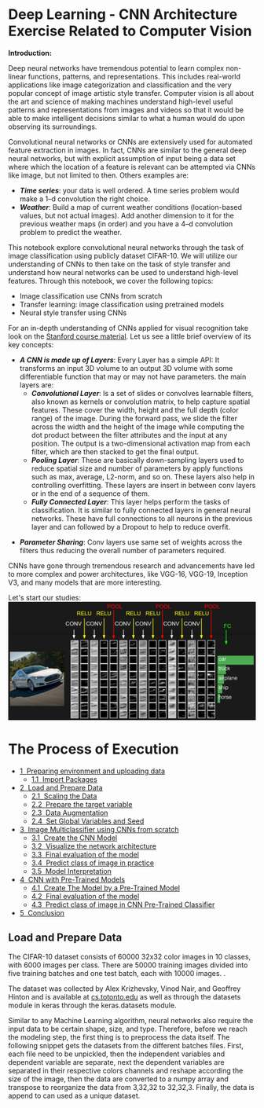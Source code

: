 # Deep Learning - CNN Architecture Exercise Related to Computer Vision

__Introduction:__

Deep neural networks have tremendous potential to learn complex non-linear functions, patterns, and representations. This includes real-world applications like image categorization and classification and the very popular concept of image artistic style transfer. Computer vision is all about the art and science of making machines understand high-level useful patterns and representations from images and videos so that it would be able to make intelligent decisions similar to what a human would do upon observing its surroundings. 

Convolutional neural networks or CNNs are extensively used for automated feature extraction in images.  In fact, CNNs are similar to the general deep neural networks, but with explicit assumption of input being a data set where which the location of a feature is relevant can be attempted via CNNs  like image, but not limited to then. Others examples are:
- ***Time series***: your data is well ordered. A time series problem would make a 1–d convolution the right choice.
- ***Weather***: Build a map of current weather conditions (location-based values, but not actual images). Add another dimension to it for the previous weather maps (in order) and you have a 4–d convolution problem to predict the weather.

This notebook explore convolutional neural networks through the task of image classification using publicly dataset  CIFAR-10. We will utilize our understanding of CNNs to then take on the task of style transfer and understand how neural networks can be used to understand high-level features. Through this notebook, we cover the following topics:
- Image classification use CNNs from scratch
- Transfer learning: image classification using pretrained models
- Neural style transfer using CNNs

For an in-depth understanding of CNNs applied for visual recognition take look on the [Stanford course material](http://cs231n.github.io/convolutional-networks). Let us see a little brief overview of its key concepts:
- ***A CNN is made up of Layers***: Every Layer has a simple API: It transforms an input 3D volume to an output 3D volume with some differentiable function that may or may not have parameters. the main layers are:
    - ***Convolutional Layer***: Is a set of slides or convolves learnable filters, also known as kernels or convolution matrix, to help capture spatial features. These cover the width, height and the full depth (color range) of the image. During the forward pass, we slide the filter across the width and the height of the image while computing the dot product between the filter attributes and the input at any position. The output is a two-dimensional activation map from each filter, which are then stacked to get the final output.
    - ***Pooling Layer***: These are basically down-sampling layers used to reduce spatial size and number of parameters by apply functions such as max, average, L2-norm, and so on. These layers also help in controlling overfitting.  These layers are insert in between conv layers or in the end of a sequence of them.
    - ***Fully Connected Layer***: This layer helps perform the tasks of classification. It is similar to fully connected layers in general neural networks. These have full connections to all neurons in the previous layer and can followed by a Dropout to help to reduce overfit.<p>
- ***Parameter Sharing***: Conv layers use same set of weights across the filters thus reducing the overall number of parameters required.

CNNs have gone through tremendous research and advancements have led to more complex and power architectures, like VGG-16, VGG-19, Inception V3, and many models that are more interesting.

Let's start our studies:
![image](https://github.com/Madhavan11601828/Deep-Learning---CNN-Exercise-Related-to-Computer-Vision/blob/main/ProcessOfconvnet.jpeg)


<h1>The Process of Execution<span class="tocSkip"></span></h1>
<div class="toc"><ul class="toc-item"><li><span><a href="#Preparing-environment-and-uploading-data" data-toc-modified-id="Preparing-environment-and-uploading-data-1"><span class="toc-item-num">1&nbsp;&nbsp;</span>Preparing environment and uploading data</a></span><ul class="toc-item"><li><span><a href="#Import-Packages" data-toc-modified-id="Import-Packages-1.1"><span class="toc-item-num">1.1&nbsp;&nbsp;</span>Import Packages</a></span></li></ul></li><li><span><a href="#Load-and-Prepare-Data" data-toc-modified-id="Load-and-Prepare-Data-2"><span class="toc-item-num">2&nbsp;&nbsp;</span>Load and Prepare Data</a></span><ul class="toc-item"><li><span><a href="#Scaling-the-Data" data-toc-modified-id="Scaling-the-Data-2.1"><span class="toc-item-num">2.1&nbsp;&nbsp;</span>Scaling the Data</a></span></li><li><span><a href="#Prepare-the-target-variable" data-toc-modified-id="Prepare-the-target-variable-2.2"><span class="toc-item-num">2.2&nbsp;&nbsp;</span>Prepare the target variable</a></span></li><li><span><a href="#Data-Augmentation" data-toc-modified-id="Data-Augmentation-2.3"><span class="toc-item-num">2.3&nbsp;&nbsp;</span>Data Augmentation</a></span></li><li><span><a href="#Set-Global-Variables-and-Seed" data-toc-modified-id="Set-Global-Variables-and-Seed-2.4"><span class="toc-item-num">2.4&nbsp;&nbsp;</span>Set Global Variables and Seed</a></span></li></ul></li><li><span><a href="#Image-Multiclassifier-using-CNNs-from-scratch" data-toc-modified-id="Image-Multiclassifier-using-CNNs-from-scratch-3"><span class="toc-item-num">3&nbsp;&nbsp;</span>Image Multiclassifier using CNNs from scratch</a></span><ul class="toc-item"><li><span><a href="#Create-the-CNN-Model" data-toc-modified-id="Create-the-CNN-Model-3.1"><span class="toc-item-num">3.1&nbsp;&nbsp;</span>Create the CNN Model</a></span></li><li><span><a href="#Visualize-the-network-architecture" data-toc-modified-id="Visualize-the-network-architecture-3.2"><span class="toc-item-num">3.2&nbsp;&nbsp;</span>Visualize the network architecture</a></span></li><li><span><a href="#Final-evaluation-of-the-model" data-toc-modified-id="Final-evaluation-of-the-model-3.3"><span class="toc-item-num">3.3&nbsp;&nbsp;</span>Final evaluation of the model</a></span></li><li><span><a href="#Predict-class-of-image-in-practice" data-toc-modified-id="Predict-class-of-image-in-practice-3.4"><span class="toc-item-num">3.4&nbsp;&nbsp;</span>Predict class of image in practice</a></span></li><li><span><a href="#Model-Interpretation" data-toc-modified-id="Model-Interpretation-3.5"><span class="toc-item-num">3.5&nbsp;&nbsp;</span>Model Interpretation</a></span></li></ul></li><li><span><a href="#CNN-with-Pre-Trained-Models" data-toc-modified-id="CNN-with-Pre-Trained-Models-4"><span class="toc-item-num">4&nbsp;&nbsp;</span>CNN with Pre-Trained Models</a></span><ul class="toc-item"><li><span><a href="#Create-The-Model-by-a-Pre-Trained-Model" data-toc-modified-id="Create-The-Model-by-a-Pre-Trained-Model-4.1"><span class="toc-item-num">4.1&nbsp;&nbsp;</span>Create The Model by a Pre-Trained Model</a></span></li><li><span><a href="#Final-evaluation-of-the-model" data-toc-modified-id="Final-evaluation-of-the-model-4.2"><span class="toc-item-num">4.2&nbsp;&nbsp;</span>Final evaluation of the model</a></span></li><li><span><a href="#Predict-class-of-image-in-CNN-Pre-Trained-Classifier" data-toc-modified-id="Predict-class-of-image-in-CNN-Pre-Trained-Classifier-4.3"><span class="toc-item-num">4.3&nbsp;&nbsp;</span>Predict class of image in CNN Pre-Trained Classifier</a></span></li></ul></li><li><span><a href="#Conclusion" data-toc-modified-id="Conclusion-5"><span class="toc-item-num">5&nbsp;&nbsp;</span>Conclusion</a></span></li></ul></div>


## Load and Prepare Data
The CIFAR-10 dataset consists of 60000 32x32 color images in 10 classes, with 6000 images per class. There are 50000 training images divided into five training batches and one test batch, each with 10000 images. . 

The dataset was collected by Alex Krizhevsky, Vinod Nair, and Geoffrey Hinton and is available at [cs.totonto.edu](https://www.cs.toronto.edu/~kriz/cifar.html) as well as through the datasets module in keras through the keras.datasets module.

Similar to any Machine Learning algorithm, neural networks also require the input data to be certain shape, size, and type. Therefore, before we reach the modeling step, the first thing is to preprocess the data itself. The following snippet gets the datasets from the different batches files. First, each file need to be unpickled, then the independent variables and dependent variable are separate, next the dependent variables are separated in their respective colors channels and reshape according the size of the image, then the data are converted to a numpy array and transpose to reorganize the data from 3,32,32 to 32,32,3. Finally, the data is append to can used as a unique dataset.
